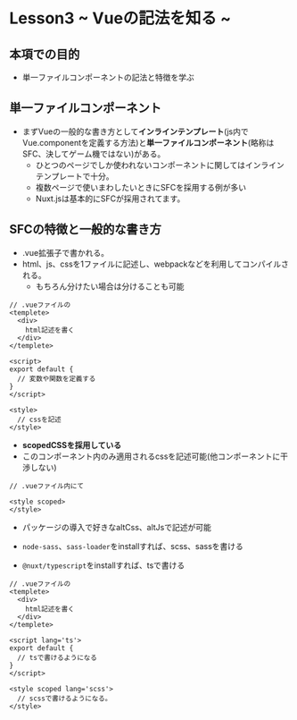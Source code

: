 # Lesson3 ~ Vueの記法を知る ~

## 本項での目的

* 単一ファイルコンポーネントの記法と特徴を学ぶ

## 単一ファイルコンポーネント

* まずVueの一般的な書き方として**インラインテンプレート**(js内でVue.componentを定義する方法)と**単一ファイルコンポーネント**(略称はSFC、決してゲーム機ではない)がある。
  * ひとつのページでしか使われないコンポーネントに関してはインラインテンプレートで十分。
  * 複数ページで使いまわしたいときにSFCを採用する例が多い
  * Nuxt.jsは基本的にSFCが採用されてます。

## SFCの特徴と一般的な書き方
* .vue拡張子で書かれる。
* html、js、cssを1ファイルに記述し、webpackなどを利用してコンパイルされる。
  * もちろん分けたい場合は分けることも可能
```
// .vueファイルの
<templete>
  <div>
    html記述を書く
  </div>
</templete>

<script>
export default {
  // 変数や関数を定義する
}
</script>

<style>
  // cssを記述
</style>
```

* **scopedCSSを採用している**
* このコンポーネント内のみ適用されるcssを記述可能(他コンポーネントに干渉しない)
```
// .vueファイル内にて

<style scoped>
</style>
```

* パッケージの導入で好きなaltCss、altJsで記述が可能

* `node-sass`、`sass-loader`をinstallすれば、scss、sassを書ける
* `@nuxt/typescript`をinstallすれば、tsで書ける

```
// .vueファイルの
<templete>
  <div>
    html記述を書く
  </div>
</templete>

<script lang='ts'>
export default {
  // tsで書けるようになる
}
</script>

<style scoped lang='scss'>
  // scssで書けるようになる。
</style>
```
